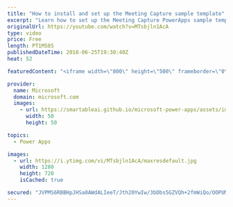 ```yaml
---
title: "How to install and set up the Meeting Capture sample template"
excerpt: "Learn how to set up the Meeting Capture PowerApps sample template and make it your own.  Learn more: https://powerapps.microsoft.com/en-us/blog/capture-meetings-notes-like-a-pro/"
originalUrl: https://youtube.com/watch?v=MTsbjln1AcA
type: video
price: Free
length: PT1M58S
publishedDateTime: 2018-06-25T19:30:40Z
heat: 52

featuredContent: "<iframe width=\"800\" height=\"500\" frameborder=\"0\" src=\"https://www.youtube.com/embed/MTsbjln1AcA\" allow=\"accelerometer; autoplay; encrypted-media; gyroscope; picture-in-picture\" allowfullscreen></iframe>"

provider:
  name: Microsoft
  domain: microsoft.com
  images:
    - url: https://smartableai.github.io/microsoft-power-apps/assets/images/organizations/microsoft.com-50x50.jpg
      width: 50
      height: 50

topics:
  - Power Apps

images:
  - url: https://i.ytimg.com/vi/MTsbjln1AcA/maxresdefault.jpg
    width: 1280
    height: 720
    isCached: true

secured: "JVPMS6RBBHpJHSa0AWdALIeeT/Jth20YwIw/3bDbs5GZVQh+2fmWiQo/OOPUMf3wCrILpNSuxex9GKedmndcbecETv5tCyPDvc7CPdRtuvfWAF8vmwIUINimGM7xw2IZ+YcaUSEk/+6H8bwWa/yzdQTS29EPB7MEyfL2Hy3pb+2C79YAajao9A41MU0pWaOjLyCOKwYsaCfz8cGDoK82BxviMK1n/ObSZm6Ig6Y4/T+h7s22umO5TPp0/xA1HhObiGZgEQBJ5eb1j/MnmuoOEE1ZYCy7//95Q6nxiRFi5FYdAF8YiX1JodJeLKomVgiXsGtNbi8aRJKEq5lTCWmQ7dG9hFg7vpkcLThKEhdbS8UpvfGdmGn905UJgzMLrKSgOhq60OnZMX0JI3FegD7V9gLLeP2TiTK1Az2FLk6t+ao=;h/G2r081A7ZsG9FY5ahY8g=="
---
```


